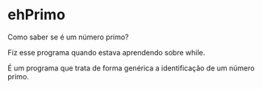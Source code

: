 # ehPrimo
Como saber se é um número primo?

Fiz esse programa quando estava aprendendo sobre while. 

É um programa que trata de forma genérica a identificação de um número primo. 
